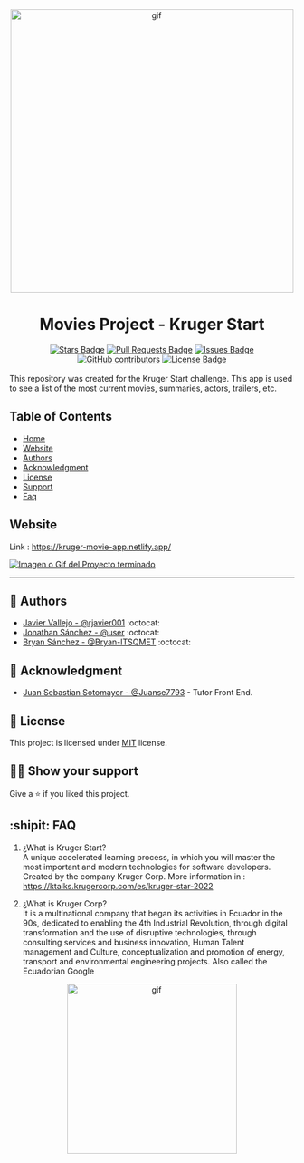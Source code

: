 <div align="center"><img alt="gif" src="https://krugercorp.com/wp-content/uploads/2022/02/Logo-Kruger_headermobil.gif" width="500"></div>
<span align="center">

# Movies Project - Kruger Start

</span>

<div align="center">
  <a href="https://github.com/rjavier001/kruger-movies-project/stargazers"><img src="https://img.shields.io/github/stars/rjavier001/kruger-movies-project" alt="Stars Badge"/></a>
  <a href="https://github.com/rjavier001/kruger-movies-project/pulls"><img src="https://img.shields.io/github/issues-pr/rjavier001/kruger-movies-project" alt="Pull Requests Badge"/></a>
  <a href="https://github.com/rjavier001/kruger-movies-project/issues"><img src="https://img.shields.io/github/issues/rjavier001/kruger-movies-project" alt="Issues Badge"/></a>
  <a href="https://github.com/rjavier001/kruger-movies-project/graphs/contributors"><img alt="GitHub contributors" src="https://img.shields.io/github/contributors/rjavier001/kruger-movies-project?color=2b9348"></a>
  <a href="https://github.com/elangosundar/awesome-README-templates/blob/master/LICENSE"><img src="https://img.shields.io/github/license/rjavier001/kruger-movies-project?color=2b9348" alt="License Badge"/></a>
</div>
<br>
This repository was created for the Kruger Start challenge.
This app is used to see a list of the most current movies, summaries, actors, trailers, etc.

## Table of Contents

- [Home](#movies-project---kruger-start)
- [Website](#website)
- [Authors](#anger-authors)
- [Acknowledgment](#call_me_hand-acknowledgment)
- [License](#pencil-license)
- [Support](#man_astronaut-show-your-support)
- [Faq](#shipit-faq)

## Website

Link : https://kruger-movie-app.netlify.app/

<a href=""><img src="https://user-images.githubusercontent.com/91750960/212596614-5aa0c54b-d15e-4708-a3e2-d83adc286719.PNG" alt="Imagen o Gif del Proyecto terminado" /></a><hr>

## :anger: Authors

- [Javier Vallejo - @rjavier001](https://github.com/rjavier001) :octocat:
- [Jonathan Sánchez - @user](https://github.com/rjavier001) :octocat:
- [Bryan Sánchez - @Bryan-ITSQMET](https://github.com/Bryan-ITSQMET) :octocat:

## :call_me_hand: Acknowledgment
- [Juan Sebastian Sotomayor - @Juanse7793](https://github.com/Juanse7793) - Tutor Front End.

## :pencil: License

This project is licensed under [MIT](https://opensource.org/licenses/MIT) license.

## :man_astronaut: Show your support

Give a ⭐️ if you liked this project.

## :shipit: FAQ

1. ¿What is Kruger Start?<br>
A unique accelerated learning process, in which you will master the most important and modern technologies for software developers. Created by the company Kruger Corp.
More information in : https://ktalks.krugercorp.com/es/kruger-star-2022

2. ¿What is Kruger Corp?<br>
It is a multinational company that began its activities in Ecuador in the 90s, dedicated to enabling the 4th Industrial Revolution, through digital transformation and the use of disruptive technologies, through consulting services and business innovation, Human Talent management and Culture, conceptualization and promotion of energy, transport and environmental engineering projects. Also called the Ecuadorian Google
<div align="center"><img alt="gif" src="https://www.google.com/logos/doodles/2022/ecuador-independence-day-2022-6753651837109630-law.gif" width="300"></div>
